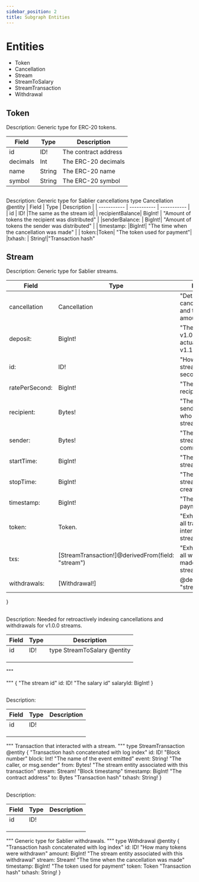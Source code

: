 ```yaml
---
sidebar_position: 2
title: Subgraph Entities
---
```


# Entities
- Token
- Cancellation
- Stream
- StreamToSalary
- StreamTransaction
- Withdrawal

##  Token
Description: Generic type for ERC-20 tokens.

| Field | Type | Description |
| ----------- | ----------- | ----------- |
| id | ID! | The contract address |
| decimals | Int | The ERC-20 decimals |
| name | String | The ERC-20 name |
| symbol | String | The ERC-20 symbol |

##  
Description: Generic type for Sablier cancellations type Cancellation @entity
| Field | Type | Description |
| ----------- | ----------- | ----------- |
| id | ID! |The same as the stream id|
|  recipientBalance|  BigInt! | "Amount of tokens the recipient was distributed" |
|senderBalance:  | BigInt!|   "Amount of tokens the sender was distributed" |
| timestamp: |BigInt!| "The time when the cancellation was made" |
| token:|Token| "The token used for payment"|
|txhash: |  String!|"Transaction hash"
   
##  Stream
Description: Generic type for Sablier streams.

| Field | Type | Description |
| ----------- | ----------- | ----------- |
| cancellation | Cancellation |"Details about cancellation time and the distributed amounts"  |
|deposit:  |BigInt!|"The salary id in v1.0.0 and the actual stream id in v1.1.0"|
| id: | ID!| "How much is being streamed every second"|
|  ratePerSecond: |  BigInt! |   "The address of the recipient account" |
|recipient:|  Bytes!|"The address of the sender account, who created the streamed"|
|sender:|Bytes!| "The time when the stream commences"|
| startTime:|BigInt!| "The time when the stream stops"|
|stopTime:|BigInt!|  "The time when the stream was created"|
|timestamp: |  BigInt!|"The token used for payment"|
|token: |   Token. |"Exhaustive list of all transactions that interacted with the stream"|
| txs: |[StreamTransaction!]@derivedFrom(field: "stream")|  "Exhaustive list of all withdrawals made from the stream"|
|withdrawals: |   [Withdrawal!] | @derivedFrom(field: "stream")
 
   
 
   

 
  
 
  
 

  
}

##  
Description: Needed for retroactively indexing cancellations and withdrawals for v1.0.0 streams.

| Field | Type | Description |
| ----------- | ----------- | ----------- |
| id | ID! | type StreamToSalary @entity  |
|  |  |  |
|  |  |  |
|  |  |  |

"""

"""
{
  "The stream id"
  id: ID!
  "The salary id"
  salaryId: BigInt!
}

##  
Description: 

| Field | Type | Description |
| ----------- | ----------- | ----------- |
| id | ID! |  |
|  |  |  |
|  |  |  |
|  |  |  |

"""
Transaction that interacted with a stream.
"""
type StreamTransaction @entity {
  "Transaction hash concatenated with log index"
  id: ID!
  "Block number"
  block: Int!
  "The name of the event emitted"
  event: String!
  "The caller, or msg.sender"
  from: Bytes!
  "The stream entity associated with this transaction"
  stream: Stream!
  "Block timestamp"
  timestamp: BigInt!
  "The contract address"
  to: Bytes
  "Transaction hash"
  txhash: String!
}

##  
Description: 

| Field | Type | Description |
| ----------- | ----------- | ----------- |
| id | ID! |  |
|  |  |  |
|  |  |  |
|  |  |  |

"""
Generic type for Sablier withdrawals.
"""
type Withdrawal @entity {
  "Transaction hash concatenated with log index"
  id: ID!
  "How many tokens were withdrawn"
  amount: BigInt!
  "The stream entity associated with this withdrawal"
  stream: Stream!
  "The time when the cancellation was made"
  timestamp: BigInt!
  "The token used for payment"
  token: Token
  "Transaction hash"
  txhash: String!
}
